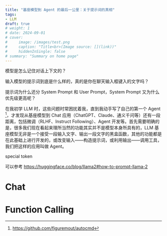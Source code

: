 ```yaml
---
title: "基座模型到 Agent 的最后一公里：关于提示词的真相"
tags:
- LLM
draft: true
# weight: 1
# date: 2024-09-01
# cover:
#     image: /images/test.png
#     caption: "Title<br>(Image source: [](link))"
#     hiddenInSingle: false
# summary: "Summary on home page"
---
```

模型是怎么记住对话上下文的？

输入模型的提示词到底是什么样的，真的是你在聊天输入框键入的文字吗？

提示词为什么还分 System Prompt 和 User Prompt，System Prompt 又为什么优先级更高呢？

在我初学 LLM 时，这些问题时常困扰着我，直到我动手写了自己的第一个 Agent [^1]，才发现从基座模型到 Chat 应用（ChatGPT、Claude、通义千问等）还有一段距离，包括微调（RLHF、Instruct Following）、Agent 开发等。首先需要明确的是，很多我们现在看起来理所当然的功能其实并不是模型本身所具有的，LLM 基座模型无非是一个接受一段输入文字、输出一段文字的黑盒函数，其他的功能都是在此基础上进行开发的，或改变输入——构造提示词，或利用输出——调用工具，我们把这样的应用叫做 Agent。


special token

可以参考 https://huggingface.co/blog/llama2#how-to-prompt-llama-2

# Chat

# Function Calling

[^1]: https://github.com/figuremout/autocmd
